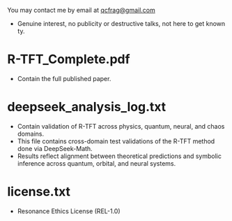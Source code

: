You may contact me by email at qcfrag@gmail.com
- Genuine interest, no publicity or destructive talks, not here to get known ty.
  
# R-TFT_Complete.pdf
- Contain the full published paper.

# deepseek_analysis_log.txt
- Contain validation of R-TFT across physics, quantum, neural, and chaos domains. 
- This file contains cross-domain test validations of the R-TFT method done via DeepSeek-Math.
- Results reflect alignment between theoretical predictions and symbolic inference across quantum, orbital, and neural systems.

# license.txt
- Resonance Ethics License (REL-1.0)  

